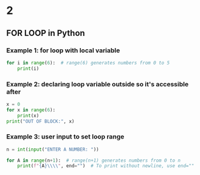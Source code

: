 # 2

## FOR LOOP in Python

### Example 1: for loop with local variable

```python
for i in range(6):  # range(6) generates numbers from 0 to 5
    print(i)

```

### Example 2: declaring loop variable outside so it's accessible after

```python
x = 0
for x in range(6):
    print(x)
print("OUT OF BLOCK:", x)

```

### Example 3: user input to set loop range

```python
n = int(input("ENTER A NUMBER: "))

for A in range(n+1):  # range(n+1) generates numbers from 0 to n
    print(f"{A}\\\\", end="")  # To print without newline, use end=""

```